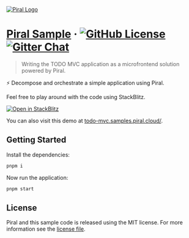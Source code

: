 [![Piral Logo](https://github.com/smapiot/piral/raw/develop/docs/assets/logo.png)](https://piral.io)

# [Piral Sample](https://piral.io) &middot; [![GitHub License](https://img.shields.io/badge/license-MIT-blue.svg)](https://github.com/smapiot/piral/blob/main/LICENSE) [![Gitter Chat](https://badges.gitter.im/gitterHQ/gitter.png)](https://gitter.im/piral-io/community)

> Writing the TODO MVC application as a microfrontend solution powered by Piral.

:zap: Decompose and orchestrate a simple application using Piral.

Feel free to play around with the code using StackBlitz.

[![Open in StackBlitz](https://developer.stackblitz.com/img/open_in_stackblitz.svg)](https://stackblitz.com/github/piral-samples/todo-demo)

You can also visit this demo at [todo-mvc.samples.piral.cloud/](https://todo-mvc.samples.piral.cloud/).

## Getting Started

Install the dependencies:

```sh
pnpm i
```

Now run the application:

```sh
pnpm start
```

## License

Piral and this sample code is released using the MIT license. For more information see the [license file](./LICENSE).

